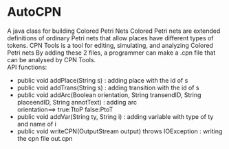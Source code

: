 # AutoCPN
A java class for building Colored Petri Nets
Colored Petri nets are extended definitions of ordinary Petri nets that allow places have
different types of tokens.
CPN Tools is a tool for editing, simulating, and analyzing Colored Petri nets
By adding these 2 files, a programmer can make a .cpn file that can be analysed by CPN Tools.
<br>
API functions:
<ul>
          <li>public void addPlace(String s) : adding place with the id of s</li>
          <li>public void addTrans(String s) : adding transition with the id of s</li>
<li>public void addArc(Boolean orientation, String transendID, String placeendID, String annotText) : adding arc <br>orientation==> true:TtoP   false:PtoT</li>
          <li>public void addVar(String ty, String i) : adding variable with type of ty and name of i</li>
          <li>public void writeCPN(OutputStream output) throws IOException : writing the cpn file out.cpn</li>
</ul>
